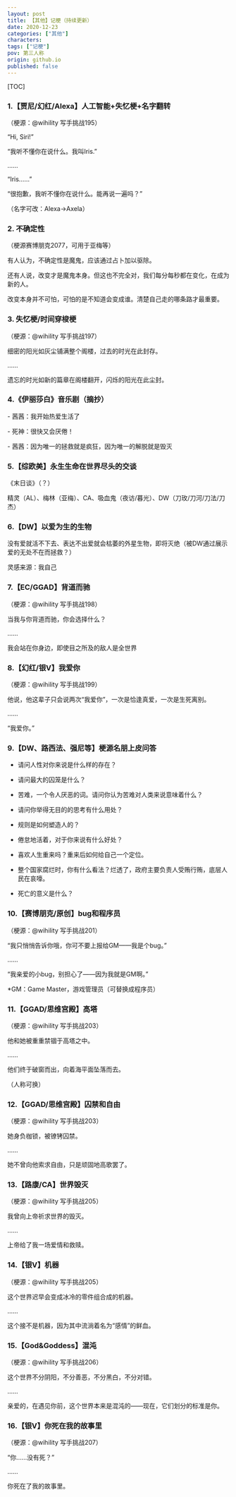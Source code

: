 ```yaml
---
layout: post
title: 【其他】记梗（持续更新）
date: 2020-12-23
categories: ["其他"]
characters: 
tags: ["记梗"]
pov: 第三人称
origin: github.io
published: false
---
```


[TOC]

### 1.【贾尼/幻红/Alexa】人工智能+失忆梗+名字翻转

（梗源：@wihility 写手挑战195）

“Hi, Siri!”

“我听不懂你在说什么。我叫Iris.”

……

“Iris……”

“很抱歉，我听不懂你在说什么。能再说一遍吗？”

（名字可改：Alexa→Axela）

### 2. 不确定性

（梗源赛博朋克2077，可用于亚梅等）

有人认为，不确定性是魔鬼，应该通过占卜加以驱除。

还有人说，改变才是魔鬼本身。但这也不完全对，我们每分每秒都在变化，在成为新的人。

改变本身并不可怕，可怕的是不知道会变成谁。清楚自己走的哪条路才最重要。

### 3. 失忆梗/时间穿梭梗

（梗源：@wihility 写手挑战197）

细密的阳光如灰尘铺满整个阁楼，过去的时光在此封存。

……

遗忘的时光如新的篇章在阁楼翻开，闪烁的阳光在此尘封。

### 4.《伊丽莎白》音乐剧（摘抄）

\- 茜茜：我开始热爱生活了

\- 死神：很快又会厌倦！

\- 茜茜：因为唯一的拯救就是疯狂，因为唯一的解脱就是毁灭

### 5.【综欧美】永生生命在世界尽头的交谈

《末日谈》（？）

精灵（AL）、梅林（亚梅）、CA、吸血鬼（夜访/暮光）、DW（刀玫/刀河/刀法/刀杰）

### 6.【DW】以爱为生的生物

没有爱就活不下去、表达不出爱就会枯萎的外星生物，即将灭绝（被DW通过展示爱的无处不在而拯救？）

灵感来源：我自己

### 7.【EC/GGAD】背道而驰

（梗源：@wihility 写手挑战198）

当我与你背道而驰，你会选择什么？

……

我会站在你身边，即使目之所及的敌人是全世界

### 8.【幻红/银V】我爱你

（梗源：@wihility 写手挑战199）

他说，他这辈子只会说两次“我爱你”，一次是恰逢真爱，一次是生死离别。

……

“我爱你。”

### 9.【DW、路西法、强尼等】梗源名朋上皮问答

- 请问人性对你来说是什么样的存在？

- 请问最大的囚笼是什么？

- 苦难，一个令人厌恶的词。请问你认为苦难对人类来说意味着什么？

- 请问你举得无目的的思考有什么用处？

- 规则是如何塑造人的？

- 倦怠地活着，对于你来说有什么好处？

- 喜欢人生重来吗？重来后如何给自己一个定位。

- 整个国家腐烂时，你有什么看法？烂透了，政府主要负责人受贿行贿，底层人民在哀嚎。

- 死亡的意义是什么？

### 10.【赛博朋克/原创】bug和程序员

（梗源：@wihility 写手挑战201）

“我只悄悄告诉你哦，你可不要上报给GM——我是个bug。”

……

“我亲爱的小bug，别担心了——因为我就是GM啊。”

\*GM：Game Master，游戏管理员（可替换成程序员）

### 11.【GGAD/思维宫殿】高塔

（梗源：@wihility 写手挑战203）

他和她被重重禁锢于高塔之中。

……

他们终于破窗而出，向着海平面坠落而去。

（人称可换）

### 12.【GGAD/思维宫殿】囚禁和自由

（梗源：@wihility 写手挑战203）

她身负枷锁，被镣铐囚禁。

……

她不曾向他索求自由，只是顽固地高歌罢了。

### 13.【路康/CA】世界毁灭

（梗源：@wihility 写手挑战205）

我曾向上帝祈求世界的毁灭。

……

上帝给了我一场爱情和救赎。

### 14.【银V】机器

（梗源：@wihility 写手挑战205）

这个世界迟早会变成冰冷的零件组合成的机器。

……

这个接不是机器，因为其中流淌着名为“感情”的鲜血。

### 15.【God&Goddess】混沌

（梗源：@wihility 写手挑战206）

这个世界不分阴阳，不分善恶，不分黑白，不分对错。

……

亲爱的，在遇见你前，这个世界本来是混沌的——现在，它们划分的标准是你。

### 16.【银V】你死在我的故事里

（梗源：@wihility 写手挑战207）

“你……没有死？”

……

你死在了我的故事里。